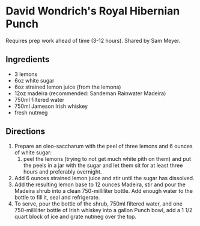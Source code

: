 # David Wondrich's Royal Hibernian Punch

Requires prep work ahead of time (3-12 hours). Shared by Sam Meyer.

## Ingredients

* 3 lemons
* 6oz white sugar
* 6oz strained lemon juice (from the lemons)
* 12oz madeira (recommended: Sandeman Rainwater Madeira)
* 750ml filtered water
* 750ml Jameson Irish whiskey
* fresh nutmeg

## Directions

1. Prepare an oleo-saccharum with the peel of three lemons and 6 ounces of white sugar:
    1. peel the lemons (trying to not get much white pith on them) and put the peels in a jar with the sugar and let them sit for at least three hours and preferably overnight.
2. Add 6 ounces strained lemon juice and stir until the sugar has dissolved.
3. Add the resulting lemon base to 12 ounces Madeira, stir and pour the Madeira shrub into a clean 750-milliliter bottle. Add enough water to the bottle to fill it, seal and refrigerate.
4. To serve, pour the bottle of the shrub, 750ml filtered water, and one 750-milliliter bottle of Irish whiskey into a gallon Punch bowl, add a 1 1/2 quart block of ice and grate nutmeg over the top.
